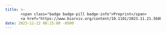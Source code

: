 ```yaml
---
title: >-
       <span class="badge badge-pill badge-info">Preprint</span> 
       <a href="https://www.biorxiv.org/content/10.1101/2023.11.21.568059v1" target="_blank">bioRxiv.org</a> on bumble bee microbiota 
date: 2023-11-22 08:15:00 -0500
---
```

